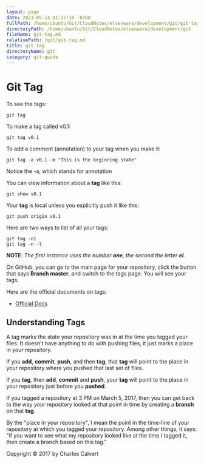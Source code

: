 ```yaml
---
layout: page
date: 2023-05-14 01:17:16 -0700
fullPath: /home/ubuntu/Git/CloudNotes/elvenware/development/git/git-tag.md
directoryPath: /home/ubuntu/Git/CloudNotes/elvenware/development/git
fileName: git-tag.md
relativePath: /git/git-tag.md
title: git-tag
directoryName: git
category: git-guide
---
```


# Git Tag

To see the tags:

	git tag

To make a tag called v0.1:

	git tag v0.1

To add a comment (annotation) to your tag when you make it:

	git tag -a v0.1 -m "This is the beginning state"

Notice the -a, which stands for annotation

You can view information about a **tag** like this:

	git show v0.1

Your **tag** is local unless you explicitly push it like this:

	git push origin v0.1

Here are two ways to list of all your tags:

	git tag -n1
	git tag -n -l

**NOTE**: _The first instance uses the number **one**, the second the letter **el**._

On GitHub, you can go to the main page for your repository, click the button that says **Branch master**, and switch to the tags page. You will see your tags.

Here are the official documents on tags:

- [Official Docs][ogtd]

[ogtd]: https://git-scm.com/book/en/v2/Git-Basics-Tagging

## Understanding Tags

A tag marks the state your repository was in at the time you tagged your files. It doesn't have anything to do with pushing files, it just marks a place in your repository.

If you **add**, **commit**, **push**, and then **tag**, that **tag** will point to the place in your repository where you pushed that last set of files.

If you **tag**, then **add**, **commit** and **push**, your **tag** will point to the place in your repository just before you **pushed**.

If you tagged a repository at 3 PM on March 5, 2017, then you can get back to the way your repository looked at that point in time by creating a **branch** on that **tag**.

By the "place in your repository", I mean the point in the time-line of your repository at which you tagged your repository. Among other things, it says: "if you want to see what my repository looked like at the time I tagged it, then create a branch based on this tag."

Copyright &copy; 2017 by Charles Calvert
